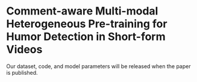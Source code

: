 # Comment-aware Multi-modal Heterogeneous Pre-training for Humor Detection in Short-form Videos

Our dataset, code, and model parameters will be released when the paper is published.
